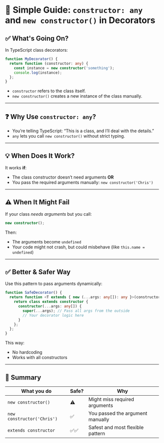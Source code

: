 
# 🧠 Simple Guide: `constructor: any` and `new constructor()` in Decorators

## ✅ What's Going On?

In TypeScript class decorators:

```ts
function MyDecorator() {
  return function (constructor: any) {
    const instance = new constructor('something');
    console.log(instance);
  };
}
```

- `constructor` refers to the class itself.
- `new constructor()` creates a new instance of the class manually.

---

## ❓ Why Use `constructor: any`?

- You’re telling TypeScript: “This is a class, and I’ll deal with the details.”
- `any` lets you call `new constructor()` without strict typing.

---

## 💡 When Does It Work?

It works **if**:
- The class constructor doesn’t need arguments **OR**
- You pass the required arguments manually: `new constructor('Chris')`

---

## ⚠️ When It Might Fail

If your class *needs arguments* but you call:

```ts
new constructor();
```

Then:
- The arguments become `undefined`
- Your code might not crash, but could misbehave (like `this.name = undefined`)

---

## ✅ Better & Safer Way

Use this pattern to pass arguments dynamically:

```ts
function SafeDecorator() {
  return function <T extends { new (...args: any[]): any }>(constructor: T) {
    return class extends constructor {
      constructor(...args: any[]) {
        super(...args); // Pass all args from the outside
        // Your decorator logic here
      }
    };
  };
}
```

This way:
- No hardcoding
- Works with all constructors

---

## 🧪 Summary

| What you do               | Safe? | Why                              |
|---------------------------|-------|-----------------------------------|
| `new constructor()`       | ⚠️    | Might miss required arguments     |
| `new constructor('Chris')`| ✅    | You passed the argument manually  |
| `extends constructor`     | ✅✅   | Safest and most flexible pattern  |

